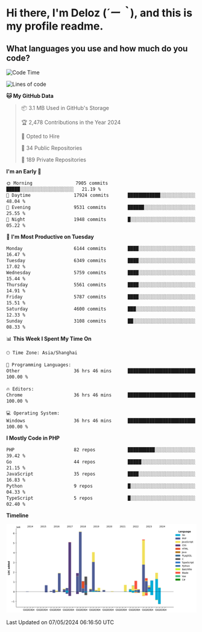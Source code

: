 # **Hi there, I'm Deloz (*´ー｀*), and this is my profile readme.**

## **What languages you use and how much do you code?**

<!--START_SECTION:waka-->
![Code Time](http://img.shields.io/badge/Code%20Time-3%2C924%20hrs%2022%20mins-blue)

![Lines of code](https://img.shields.io/badge/From%20Hello%20World%20I%27ve%20Written-38.2%20million%20lines%20of%20code-blue)

**🐱 My GitHub Data** 

> 📦 3.1 MB Used in GitHub's Storage 
 > 
> 🏆 2,478 Contributions in the Year 2024
 > 
> 💼 Opted to Hire
 > 
> 📜 34 Public Repositories 
 > 
> 🔑 189 Private Repositories 
 > 
**I'm an Early 🐤** 

```text
🌞 Morning                7905 commits        █████░░░░░░░░░░░░░░░░░░░░   21.19 % 
🌆 Daytime                17924 commits       ████████████░░░░░░░░░░░░░   48.04 % 
🌃 Evening                9531 commits        ██████░░░░░░░░░░░░░░░░░░░   25.55 % 
🌙 Night                  1948 commits        █░░░░░░░░░░░░░░░░░░░░░░░░   05.22 % 
```
📅 **I'm Most Productive on Tuesday** 

```text
Monday                   6144 commits        ████░░░░░░░░░░░░░░░░░░░░░   16.47 % 
Tuesday                  6349 commits        ████░░░░░░░░░░░░░░░░░░░░░   17.02 % 
Wednesday                5759 commits        ████░░░░░░░░░░░░░░░░░░░░░   15.44 % 
Thursday                 5561 commits        ████░░░░░░░░░░░░░░░░░░░░░   14.91 % 
Friday                   5787 commits        ████░░░░░░░░░░░░░░░░░░░░░   15.51 % 
Saturday                 4600 commits        ███░░░░░░░░░░░░░░░░░░░░░░   12.33 % 
Sunday                   3108 commits        ██░░░░░░░░░░░░░░░░░░░░░░░   08.33 % 
```


📊 **This Week I Spent My Time On** 

```text
🕑︎ Time Zone: Asia/Shanghai

💬 Programming Languages: 
Other                    36 hrs 46 mins      █████████████████████████   100.00 % 

🔥 Editors: 
Chrome                   36 hrs 46 mins      █████████████████████████   100.00 % 

💻 Operating System: 
Windows                  36 hrs 46 mins      █████████████████████████   100.00 % 
```

**I Mostly Code in PHP** 

```text
PHP                      82 repos            ██████████░░░░░░░░░░░░░░░   39.42 % 
Go                       44 repos            █████░░░░░░░░░░░░░░░░░░░░   21.15 % 
JavaScript               35 repos            ████░░░░░░░░░░░░░░░░░░░░░   16.83 % 
Python                   9 repos             █░░░░░░░░░░░░░░░░░░░░░░░░   04.33 % 
TypeScript               5 repos             █░░░░░░░░░░░░░░░░░░░░░░░░   02.40 % 
```



**Timeline**

![Lines of Code chart](https://raw.githubusercontent.com/deloz/deloz/main/assets/bar_graph.png)


 Last Updated on 07/05/2024 06:16:50 UTC
<!--END_SECTION:waka-->
